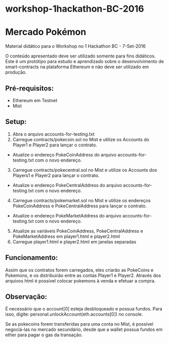 # workshop-1hackathon-BC-2016
# Mercado Pokémon

Material didático para o Workshop no 1 Hackathon BC - 7-Set-2016

O conteúdo apresentado deve ser utilizado somente para fins didáticos. 
Este é um protótipo para estudo e aprendizado sobre o desenvolvimento de smart-contracts na plataforma Ethereum e não deve ser utilizado em produção.

## Pré-requisitos:
- Ethereum em Testnet
- Mist

## Setup:

1. Abra o arquivo accounts-for-testing.txt
2. Carregue contracts/pokecoin.sol no Mist e utilize os Accounts do Player1 e Player2 para lançar o contrato.
  - Atualize o endereço PokeCoinAddress do arquivo accounts-for-testing.txt com o novo endereço.
3. Carregue contracts/pokecentral.sol no Mist e utilize os Accounts dos Players1 e Player2 para lançar o contrato.
  - Atualize o endereço PokeCentralAddress do arquivo accounts-for-testing.txt com o novo endereço.
4. Carregue contracts/pokemarket.sol no Mist e utilize os endereços PokeCoinAddress e PokeCentralAddress para lançar o contrato.
  - Atualize o endereço PokeMarketAddress do arquivo accounts-for-testing.txt com o novo endereço.
5. Atualize as variáveis PokeCoinAddress, PokeCentralAddress e PokeMarketAddress em player1.html e player2.html
6. Carregue player1.html e player2.html em janelas separadas

## Funcionamento: 

Assim que os contratos forem carregados, eles criarão as PokeCoins e Pokemons, e os distribuirão entre as contas Player1 e Player2.
Através dos arquivos html é possível colocar pokemons à venda e efetuar a compra.

## Observação:
É necessário que o account[0] esteja desbloqueado e possua fundos. Para isso, digite: personal.unlockAccount(eth.accounts[0]) no console.

Se as pokecoins forem transferidas para uma conta no Mist, é possível negociá-las no mercado secundário, desde que a wallet possua fundos em ether para pagar o gas da transação.


